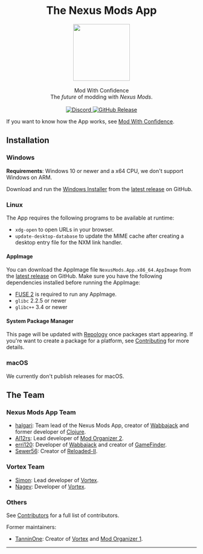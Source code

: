 <div align="center">
	<h1>The Nexus Mods App</h1>
	<img src="./Nexus/Images/Nexus-Icon.png" width="150" align="center" />
	<br/> <br/>
    Mod With Confidence
    <br/>
    The <i>future</i> of modding with <i>Nexus Mods</i>.
    <br/><br/>
    <a href="https://discord.gg/ReWTxb93jS" target="_blank">
        <img src="https://img.shields.io/discord/1134149061080002713?logo=discord&logoColor=white&color=7289da" alt="Discord">
    </a>
    <a href="https://github.com/Nexus-Mods/NexusMods.App/releases/latest">
        <img alt="GitHub Release" src="https://img.shields.io/github/v/release/nexus-mods/nexusmods.app?include_prereleases&sort=semver&display_name=release">
    </a>
</div>

If you want to know how the App works, see [Mod With Confidence](./ModWithConfidence.md).

## Installation

### Windows

**Requirements**: Windows 10 or newer and a x64 CPU, we don't support Windows on ARM.

Download and run the [Windows Installer] from the [latest release] on GitHub.

### Linux

The App requires the following programs to be available at runtime:

- `xdg-open` to open URLs in your browser.
- `update-desktop-database` to update the MIME cache after creating a desktop entry file for the NXM link handler.

#### AppImage

You can download the AppImage file `NexusMods.App.x86_64.AppImage` from the [latest release] on GitHub. Make sure you have the following dependencies installed before running the AppImage:

- [FUSE 2](https://github.com/AppImage/AppImageKit/wiki/FUSE) is required to run any AppImage.
- `glibc` 2.2.5 or newer
- `glibc++` 3.4 or newer

#### System Package Manager

This page will be updated with [Repology](https://repology.org/) once packages start appearing. If you're want to create a package for a platform, see [Contributing](./Contributing.md#for-package-maintainers) for more details.

### macOS

We currently don't publish releases for macOS.

## The Team

### Nexus Mods App Team

- [halgari](https://github.com/halgari): Team lead of the Nexus Mods App, creator of [Wabbajack](https://www.wabbajack.org) and former developer of [Clojure](https://clojure.org/).
- [Al12rs](https://github.com/Al12rs): Lead developer of [Mod Organizer 2](https://www.modorganizer.org/).
- [erri120](https://github.com/erri120): Developer of [Wabbajack](https://www.wabbajack.org) and creator of [GameFinder](https://github.com/erri120/GameFinder).
- [Sewer56](https://github.com/Sewer56): Creator of [Reloaded-II](https://reloaded-project.github.io/Reloaded-II/).

### Vortex Team

- [Simon](https://github.com/insomnious): Lead developer of [Vortex](https://www.nexusmods.com/about/vortex/).
- [Nagev](https://github.com/IDCs): Developer of [Vortex](https://www.nexusmods.com/about/vortex/).

### Others

See [Contributors](https://github.com/Nexus-Mods/NexusMods.App/graphs/contributors) for a full list of contributors.

Former maintainers:

- [TanninOne](https://github.com/TanninOne): Creator of [Vortex](https://www.nexusmods.com/about/vortex/) and [Mod Organizer 1](https://github.com/TanninOne/modorganizer).

---

[Windows Installer]: https://github.com/Nexus-Mods/NexusMods.App/releases/latest/download/NexusMods.App.x64.exe
[latest release]: https://github.com/Nexus-Mods/NexusMods.App/releases/latest

